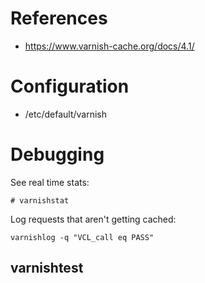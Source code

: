 # References

* https://www.varnish-cache.org/docs/4.1/


# Configuration

* /etc/default/varnish

# Debugging

See real time stats:

```
# varnishstat
```

Log requests that aren't getting cached:

```
varnishlog -q "VCL_call eq PASS"
```

## varnishtest
